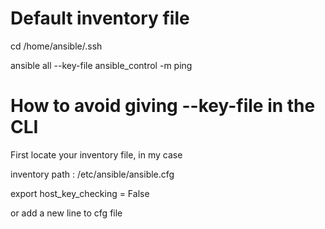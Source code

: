 Default inventory file
======================
cd /home/ansible/.ssh

ansible all --key-file ansible_control -m ping

**How to avoid giving --key-file in the CLI**
=============================================
First locate your inventory file, in my case

inventory path : /etc/ansible/ansible.cfg

export host_key_checking = False

or add a new line to cfg file
